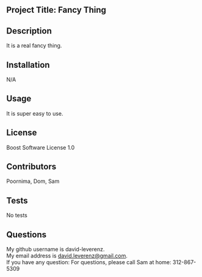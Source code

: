 ## Project Title: Fancy Thing<br>
## Description<br>
It is a real fancy thing.<br>
## Installation<br>
N/A<br>
## Usage<br>
It is super easy to use.<br>
## License<br>
Boost Software License 1.0<br>
## Contributors<br>
Poornima, Dom, Sam<br>
## Tests<br>
No tests<br>
## Questions<br>
My github username is david-leverenz.<br>
My email address is david.leverenz@gmail.com.<br>
If you have any question: For questions, please call Sam at home: 312-867-5309<br>